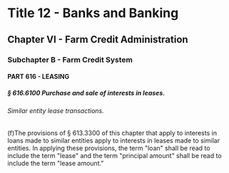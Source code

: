 
# Title 12 - Banks and Banking
## Chapter VI - Farm Credit Administration
### Subchapter B - Farm Credit System
#### PART 616 - LEASING
##### § 616.6100 Purchase and sale of interests in leases.
###### Similar entity lease transactions.

(f)The provisions of § 613.3300 of this chapter that apply to interests in loans made to similar entities apply to interests in leases made to similar entities. In applying these provisions, the term "loan" shall be read to include the term "lease" and the term "principal amount" shall be read to include the term "lease amount."
